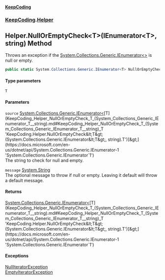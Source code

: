 #### [KeepCoding](index.md 'index')
### [KeepCoding](KeepCoding.md 'KeepCoding').[Helper](KeepCoding_Helper.md 'KeepCoding.Helper')
## Helper.NullOrEmptyCheck&lt;T&gt;(IEnumerator&lt;T&gt;, string) Method
Throws an exception if the [System.Collections.Generic.IEnumerator&lt;&gt;](https://docs.microsoft.com/en-us/dotnet/api/System.Collections.Generic.IEnumerator-1 'System.Collections.Generic.IEnumerator`1') is null or empty.  
```csharp
public static System.Collections.Generic.IEnumerator<T> NullOrEmptyCheck<T>(this System.Collections.Generic.IEnumerator<T> source, string message=null);
```
#### Type parameters
<a name='KeepCoding_Helper_NullOrEmptyCheck_T_(System_Collections_Generic_IEnumerator_T__string)_T'></a>
`T`  
  
#### Parameters
<a name='KeepCoding_Helper_NullOrEmptyCheck_T_(System_Collections_Generic_IEnumerator_T__string)_source'></a>
`source` [System.Collections.Generic.IEnumerator&lt;](https://docs.microsoft.com/en-us/dotnet/api/System.Collections.Generic.IEnumerator-1 'System.Collections.Generic.IEnumerator`1')[T](KeepCoding_Helper_NullOrEmptyCheck_T_(System_Collections_Generic_IEnumerator_T__string).md#KeepCoding_Helper_NullOrEmptyCheck_T_(System_Collections_Generic_IEnumerator_T__string)_T 'KeepCoding.Helper.NullOrEmptyCheck&lt;T&gt;(System.Collections.Generic.IEnumerator&lt;T&gt;, string).T')[&gt;](https://docs.microsoft.com/en-us/dotnet/api/System.Collections.Generic.IEnumerator-1 'System.Collections.Generic.IEnumerator`1')  
The string to check for null and empty.
  
<a name='KeepCoding_Helper_NullOrEmptyCheck_T_(System_Collections_Generic_IEnumerator_T__string)_message'></a>
`message` [System.String](https://docs.microsoft.com/en-us/dotnet/api/System.String 'System.String')  
The optional message to throw if null or empty. Leaving it default will throw a default message.
  
#### Returns
[System.Collections.Generic.IEnumerator&lt;](https://docs.microsoft.com/en-us/dotnet/api/System.Collections.Generic.IEnumerator-1 'System.Collections.Generic.IEnumerator`1')[T](KeepCoding_Helper_NullOrEmptyCheck_T_(System_Collections_Generic_IEnumerator_T__string).md#KeepCoding_Helper_NullOrEmptyCheck_T_(System_Collections_Generic_IEnumerator_T__string)_T 'KeepCoding.Helper.NullOrEmptyCheck&lt;T&gt;(System.Collections.Generic.IEnumerator&lt;T&gt;, string).T')[&gt;](https://docs.microsoft.com/en-us/dotnet/api/System.Collections.Generic.IEnumerator-1 'System.Collections.Generic.IEnumerator`1')  
#### Exceptions
[NullIteratorException](KeepCoding_NullIteratorException.md 'KeepCoding.NullIteratorException')  
[EmptyIteratorException](KeepCoding_EmptyIteratorException.md 'KeepCoding.EmptyIteratorException')  
